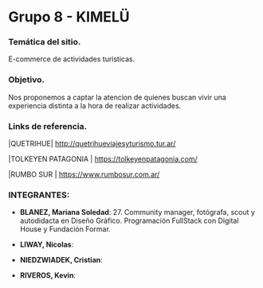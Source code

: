 # Grupo 8 - KIMELÜ

### Temática del sitio.
E-commerce de actividades turisticas.


### Objetivo.
Nos proponemos a captar la atencion de quienes buscan vivir una experiencia distinta a la hora de realizar actividades.
### Links de referencia.

|QUETRIHUE| http://quetrihueviajesyturismo.tur.ar/ 


|TOLKEYEN PATAGONIA | https://tolkeyenpatagonia.com/ 


|RUMBO SUR | https://www.rumbosur.com.ar/ 




### INTEGRANTES:
- **BLANEZ, Mariana Soledad**: 27. Community manager, fotógrafa, scout y autodidacta en Diseño Gráfico. Programación FullStack con Digital House y Fundación Formar.

- **LIWAY, Nicolas**:

- **NIEDZWIADEK, Cristian**:

- **RIVEROS, Kevin**:

